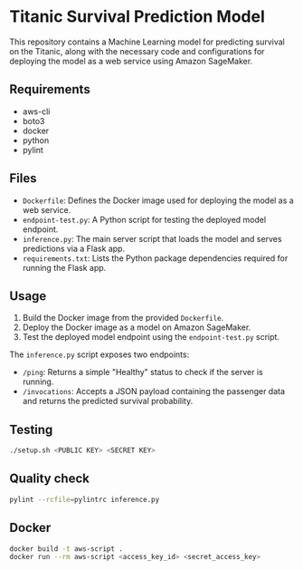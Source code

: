 # Titanic Survival Prediction Model

This repository contains a Machine Learning model for predicting survival on the Titanic, along with the necessary code and configurations for deploying the model as a web service using Amazon SageMaker.

## Requirements

- aws-cli
- boto3
- docker
- python
- pylint

## Files

- `Dockerfile`: Defines the Docker image used for deploying the model as a web service.
- `endpoint-test.py`: A Python script for testing the deployed model endpoint.
- `inference.py`: The main server script that loads the model and serves predictions via a Flask app.
- `requirements.txt`: Lists the Python package dependencies required for running the Flask app.

## Usage

1. Build the Docker image from the provided `Dockerfile`.
2. Deploy the Docker image as a model on Amazon SageMaker.
3. Test the deployed model endpoint using the `endpoint-test.py` script.

The `inference.py` script exposes two endpoints:

- `/ping`: Returns a simple "Healthy" status to check if the server is running.
- `/invocations`: Accepts a JSON payload containing the passenger data and returns the predicted survival probability.

## Testing

```bash
./setup.sh <PUBLIC KEY> <SECRET KEY>
```

## Quality check

```bash
pylint --rcfile=pylintrc inference.py
```

## Docker

```bash
docker build -t aws-script .
docker run --rm aws-script <access_key_id> <secret_access_key>
```
